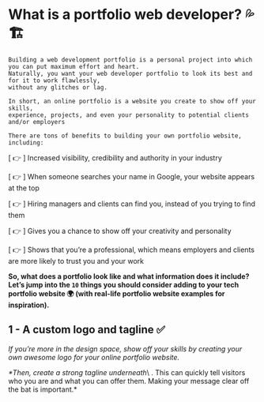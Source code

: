 # What is a portfolio web developer? :sweat_drops: :building_construction:

```
Building a web development portfolio is a personal project into which you can put maximum effort and heart.
Naturally, you want your web developer portfolio to look its best and for it to work flawlessly, 
without any glitches or lag.
```
```
In short, an online portfolio is a website you create to show off your skills, 
experience, projects, and even your personality to potential clients and/or employers
```
`
There are tons of benefits to building your own portfolio website, including:
`

[ :point_right: ]  Increased visibility, credibility and authority in your industry

[ :point_right: ]  When someone searches your name in Google, your website appears at the top

[ :point_right: ]  Hiring managers and clients can find you, instead of you trying to find them 

[ :point_right: ]  Gives you a chance to show off your creativity and personality

[ :point_right: ]  Shows that you’re a professional, which means employers and clients are more likely to trust you and your work

**So, what does a portfolio look like and what information does it include? Let’s jump into the ``` 10 ``` 
things you should consider adding to your tech portfolio website 
:earth_africa: (with real-life portfolio website examples for inspiration).**

## 1 - A custom logo and tagline :white_check_mark:

*If you’re more in the design space, show off your skills by creating your own awesome logo for your online portfolio website.*

*\**Then, create a strong tagline underneath**\ . This can quickly tell visitors who you are and what you can offer them. Making your message clear off the bat is important.*





